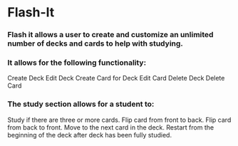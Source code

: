 # Flash-It #

### Flash it allows a user to create and customize an unlimited number of decks and cards to help with studying. ###
### It allows for the following functionality: ###

Create Deck
Edit Deck
Create Card for Deck
Edit Card
Delete Deck
Delete Card

### The study section allows for a student to: ###

Study if there are three or more cards.
Flip card from front to back.
Flip card from back to front.
Move to the next card in the deck.
Restart from the beginning of the deck after deck has been fully studied.
